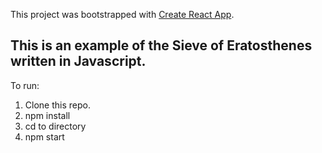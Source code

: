 This project was bootstrapped with [Create React App](https://github.com/facebookincubator/create-react-app).


## This is an example of the Sieve of Eratosthenes written in Javascript.

To run:
1) Clone this repo.
2) npm install
3) cd to directory
4) npm start
